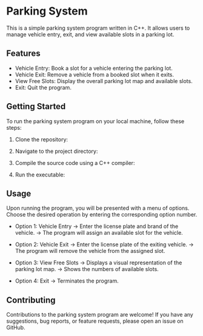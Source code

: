 # Parking System

This is a simple parking system program written in C++. It allows users to manage vehicle entry, exit, and view available slots in a parking lot.

## Features

- Vehicle Entry: Book a slot for a vehicle entering the parking lot.
- Vehicle Exit: Remove a vehicle from a booked slot when it exits.
- View Free Slots: Display the overall parking lot map and available slots.
- Exit: Quit the program.

## Getting Started

To run the parking system program on your local machine, follow these steps:

1. Clone the repository:

2. Navigate to the project directory:

3. Compile the source code using a C++ compiler:

4. Run the executable:

## Usage

Upon running the program, you will be presented with a menu of options. Choose the desired operation by entering the corresponding option number.

- Option 1: Vehicle Entry
  -> Enter the license plate and brand of the vehicle.
  -> The program will assign an available slot for the vehicle.

- Option 2: Vehicle Exit
  -> Enter the license plate of the exiting vehicle.
  -> The program will remove the vehicle from the assigned slot.

- Option 3: View Free Slots
  -> Displays a visual representation of the parking lot map.
  -> Shows the numbers of available slots.

- Option 4: Exit
  -> Terminates the program.

## Contributing

Contributions to the parking system program are welcome! If you have any suggestions, bug reports, or feature requests, please open an issue on GitHub.
